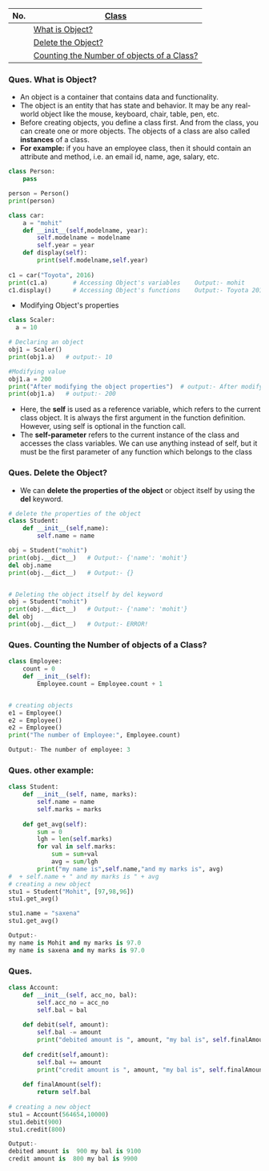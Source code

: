 |  No.  | [Class]()                                                                                     |
| :---: | --------------------------------------------------------------------------------------------- |
|       | [What is Object?](#ques-what-is-object)                                                       |
|       | [Delete the Object?](#ques-delete-the-object)                                                 |
|       | [Counting the Number of objects of a Class?](#ques-counting-the-number-of-objects-of-a-class) |

### Ques. What is Object?
* An object is a container that contains data and functionality.
* The object is an entity that has state and behavior. It may be any real-world object like the mouse, keyboard, chair, table, pen, etc.
* Before creating objects, you define a class first. And from the class, you can create one or more objects. The objects of a class are also called **instances** of a class.
* **For example:** if you have an employee class, then it should contain an attribute and method, i.e. an email id, name, age, salary, etc.

```python
class Person:
    pass

person = Person()
print(person)
```
```python
class car:
    a = "mohit"
    def __init__(self,modelname, year):  
        self.modelname = modelname  
        self.year = year
    def display(self):  
        print(self.modelname,self.year)  
  
c1 = car("Toyota", 2016)  
print(c1.a)       # Accessing Object's variables    Output:- mohit
c1.display()      # Accessing Object's functions    Output:- Toyota 2016
```

* Modifying Object's properties
```python
class Scaler:
  a = 10

# Declaring an object
obj1 = Scaler()
print(obj1.a)   # output:- 10

#Modifying value
obj1.a = 200
print("After modifying the object properties")  # output:- After modifying the object properties
print(obj1.a)   # output:- 200
```


* Here, the **self** is used as a reference variable, which refers to the current class object. It is always the first argument in the function definition. However, using self is optional in the function call.
* The **self-parameter** refers to the current instance of the class and accesses the class variables. We can use anything instead of self, but it must be the first parameter of any function which belongs to the class



### Ques. Delete the Object?
* We can **delete the properties of the object** or object itself by using the **del** keyword.
```python
# delete the properties of the object
class Student:
    def __init__(self,name):
        self.name = name

obj = Student("mohit")
print(obj.__dict__)   # Output:- {'name': 'mohit'}
del obj.name
print(obj.__dict__)   # Output:- {}


# Deleting the object itself by del keyword
obj = Student("mohit")
print(obj.__dict__)   # Output:- {'name': 'mohit'}
del obj
print(obj.__dict__)   # Output:- ERROR!
```


### Ques. Counting the Number of objects of a Class?
```python
class Employee:
    count = 0
    def __init__(self):
        Employee.count = Employee.count + 1


# creating objects
e1 = Employee()
e2 = Employee()
e2 = Employee()
print("The number of Employee:", Employee.count)

Output:- The number of employee: 3
```

### Ques. other example:
```python
class Student:
    def __init__(self, name, marks):
        self.name = name
        self.marks = marks
    
    def get_avg(self):
        sum = 0
        lgh = len(self.marks) 
        for val in self.marks:
            sum = sum+val
            avg = sum/lgh
        print("my name is",self.name,"and my marks is", avg)
#  + self.name + " and my marks is " + avg          
# creating a new object
stu1 = Student("Mohit", [97,98,96])
stu1.get_avg()

stu1.name = "saxena"
stu1.get_avg()

Output:-
my name is Mohit and my marks is 97.0
my name is saxena and my marks is 97.0
```
### Ques. 

```python
class Account:
    def __init__(self, acc_no, bal):
        self.acc_no = acc_no
        self.bal = bal
    
    def debit(self, amount):
        self.bal -= amount
        print("debited amount is ", amount, "my bal is", self.finalAmount())
    
    def credit(self,amount):
        self.bal += amount
        print("credit amount is ", amount, "my bal is", self.finalAmount())
        
    def finalAmount(self):
        return self.bal
    
# creating a new object
stu1 = Account(564654,10000)
stu1.debit(900)
stu1.credit(800)

Output:-
debited amount is  900 my bal is 9100
credit amount is  800 my bal is 9900
```
